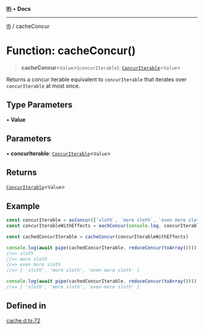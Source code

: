 [**lfi**](../readme.md) • **Docs**

***

[lfi](../globals.md) / cacheConcur

# Function: cacheConcur()

> **cacheConcur**\<`Value`\>(`concurIterable`): [`ConcurIterable`](../type-aliases/ConcurIterable.md)\<`Value`\>

Returns a concur iterable equivalent to `concurIterable` that iterates over
`concurIterable` at most once.

## Type Parameters

• **Value**

## Parameters

• **concurIterable**: [`ConcurIterable`](../type-aliases/ConcurIterable.md)\<`Value`\>

## Returns

[`ConcurIterable`](../type-aliases/ConcurIterable.md)\<`Value`\>

## Example

```js
const concurIterable = asConcur([`sloth`, `more sloth`, `even more sloth`])
const concurIterableWithEffects = eachConcur(console.log, concurIterable)

const cachedConcurIterable = cacheConcur(concurIterableWithEffects)

console.log(await pipe(cachedConcurIterable, reduceConcur(toArray())))
//=> sloth
//=> more sloth
//=> even more sloth
//=> [ 'sloth', 'more sloth', 'even more sloth' ]

console.log(await pipe(cachedConcurIterable, reduceConcur(toArray())))
//=> [ 'sloth', 'more sloth', 'even more sloth' ]
```

## Defined in

[cache.d.ts:72](https://github.com/TomerAberbach/lfi/blob/d7a0f90dd72245d6efd6bd97c58a78b3f3028f25/src/operations/cache.d.ts#L72)
